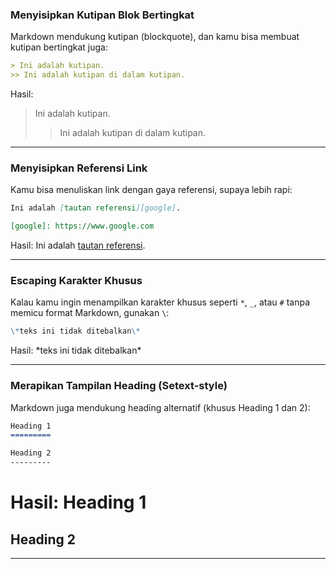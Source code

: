 ### Menyisipkan Kutipan Blok Bertingkat

Markdown mendukung kutipan (blockquote), dan kamu bisa membuat kutipan bertingkat juga:

```markdown
> Ini adalah kutipan.
>> Ini adalah kutipan di dalam kutipan.
```
Hasil:
> Ini adalah kutipan.  
>> Ini adalah kutipan di dalam kutipan.

---

### Menyisipkan Referensi Link

Kamu bisa menuliskan link dengan gaya referensi, supaya lebih rapi:

```markdown
Ini adalah [tautan referensi][google].

[google]: https://www.google.com
```
Hasil:
Ini adalah [tautan referensi](https://www.google.com).

---

### Escaping Karakter Khusus

Kalau kamu ingin menampilkan karakter khusus seperti `*`, `_`, atau `#` tanpa memicu format Markdown, gunakan `\`:

```markdown
\*teks ini tidak ditebalkan\*
```
Hasil:
\*teks ini tidak ditebalkan\*

---

### Merapikan Tampilan Heading (Setext-style)

Markdown juga mendukung heading alternatif (khusus Heading 1 dan 2):

```markdown
Heading 1
=========

Heading 2
---------
```
Hasil:
Heading 1  
=========

Heading 2  
---------

---
